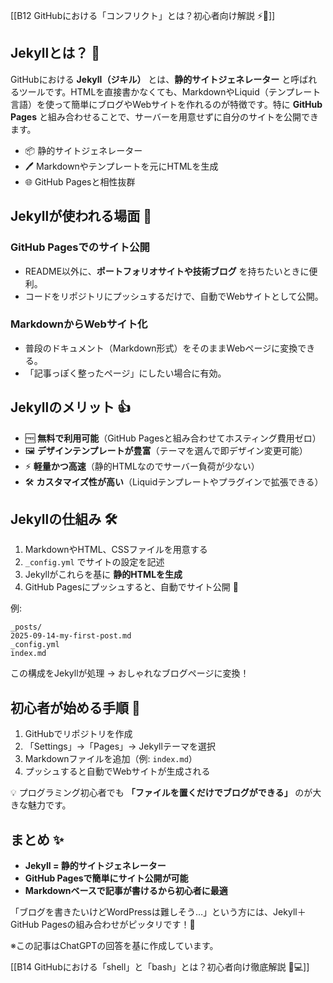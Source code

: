 [[B12 GitHubにおける「コンフリクト」とは？初心者向け解説 ⚡️📝]]

## Jekyllとは？ 📝
GitHubにおける **Jekyll（ジキル）** とは、**静的サイトジェネレーター** と呼ばれるツールです。HTMLを直接書かなくても、MarkdownやLiquid（テンプレート言語）を使って簡単にブログやWebサイトを作れるのが特徴です。特に **GitHub Pages** と組み合わせることで、サーバーを用意せずに自分のサイトを公開できます。

- 📦 静的サイトジェネレーター  
- 🖊️ Markdownやテンプレートを元にHTMLを生成  
- 🌐 GitHub Pagesと相性抜群  

## Jekyllが使われる場面 🌟
### GitHub Pagesでのサイト公開
- README以外に、**ポートフォリオサイトや技術ブログ** を持ちたいときに便利。
- コードをリポジトリにプッシュするだけで、自動でWebサイトとして公開。

### MarkdownからWebサイト化
- 普段のドキュメント（Markdown形式）をそのままWebページに変換できる。
- 「記事っぽく整ったページ」にしたい場合に有効。

## Jekyllのメリット 👍
- 🆓 **無料で利用可能**（GitHub Pagesと組み合わせてホスティング費用ゼロ）
- 🖼️ **デザインテンプレートが豊富**（テーマを選んで即デザイン変更可能）
- ⚡ **軽量かつ高速**（静的HTMLなのでサーバー負荷が少ない）
- 🛠️ **カスタマイズ性が高い**（Liquidテンプレートやプラグインで拡張できる）

## Jekyllの仕組み 🛠️
1. MarkdownやHTML、CSSファイルを用意する  
2. `_config.yml` でサイトの設定を記述  
3. Jekyllがこれらを基に **静的HTMLを生成**  
4. GitHub Pagesにプッシュすると、自動でサイト公開 🎉

例:  
```
_posts/
2025-09-14-my-first-post.md
_config.yml
index.md
```

この構成をJekyllが処理 → おしゃれなブログページに変換！

## 初心者が始める手順 🚀
1. GitHubでリポジトリを作成  
2. 「Settings」→「Pages」→ Jekyllテーマを選択  
3. Markdownファイルを追加（例: `index.md`）  
4. プッシュすると自動でWebサイトが生成される  

💡 プログラミング初心者でも **「ファイルを置くだけでブログができる」** のが大きな魅力です。

## まとめ ✨
- **Jekyll = 静的サイトジェネレーター**  
- **GitHub Pagesで簡単にサイト公開が可能**  
- **Markdownベースで記事が書けるから初心者に最適**  

「ブログを書きたいけどWordPressは難しそう…」という方には、Jekyll＋GitHub Pagesの組み合わせがピッタリです！🌈

※この記事はChatGPTの回答を基に作成しています。

[[B14 GitHubにおける「shell」と「bash」とは？初心者向け徹底解説 🐚💻]]

